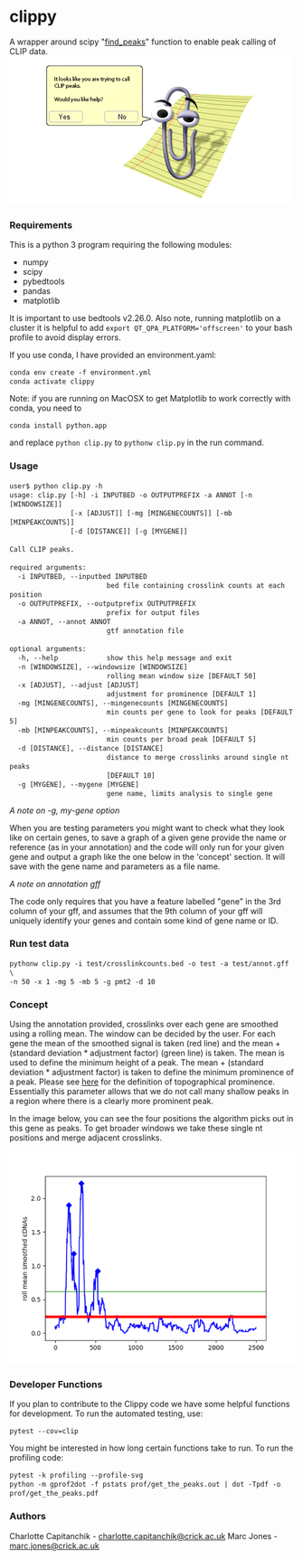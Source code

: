 # clippy
A wrapper around scipy "[find_peaks](https://docs.scipy.org/doc/scipy/reference/generated/scipy.signal.find_peaks.html)" function to enable peak calling of CLIP data.
![A dumb joke](smallerclippy.png)

### Requirements
This is a python 3 program requiring the following modules:
 - numpy
 - scipy
 - pybedtools
 - pandas
 - matplotlib

It is important to use bedtools v2.26.0. Also note, running matplotlib on a cluster it is helpful to add `export QT_QPA_PLATFORM='offscreen'` to your bash profile to avoid display errors.

If you use conda, I have provided an environment.yaml:
 
```
conda env create -f environment.yml
conda activate clippy
```

Note: if you are running on MacOSX to get Matplotlib to work correctly with conda, you need to 
```
conda install python.app
```
and replace `python clip.py` to `pythonw clip.py` in the run command.

### Usage
```
user$ python clip.py -h
usage: clip.py [-h] -i INPUTBED -o OUTPUTPREFIX -a ANNOT [-n [WINDOWSIZE]]
               [-x [ADJUST]] [-mg [MINGENECOUNTS]] [-mb [MINPEAKCOUNTS]]
               [-d [DISTANCE]] [-g [MYGENE]]

Call CLIP peaks.

required arguments:
  -i INPUTBED, --inputbed INPUTBED
                        bed file containing crosslink counts at each position
  -o OUTPUTPREFIX, --outputprefix OUTPUTPREFIX
                        prefix for output files
  -a ANNOT, --annot ANNOT
                        gtf annotation file

optional arguments:
  -h, --help            show this help message and exit
  -n [WINDOWSIZE], --windowsize [WINDOWSIZE]
                        rolling mean window size [DEFAULT 50]
  -x [ADJUST], --adjust [ADJUST]
                        adjustment for prominence [DEFAULT 1]
  -mg [MINGENECOUNTS], --mingenecounts [MINGENECOUNTS]
                        min counts per gene to look for peaks [DEFAULT 5]
  -mb [MINPEAKCOUNTS], --minpeakcounts [MINPEAKCOUNTS]
                        min counts per broad peak [DEFAULT 5]
  -d [DISTANCE], --distance [DISTANCE]
                        distance to merge crosslinks around single nt peaks
                        [DEFAULT 10]
  -g [MYGENE], --mygene [MYGENE]
                        gene name, limits analysis to single gene
```
*A note on -g, my-gene option*

When you are testing parameters you might want to check what they look like on certain genes, to save a graph of a given gene provide the name or reference (as in your annotation) and the code will only run for your given gene and output a graph like the one below in the 'concept' section. It will save with the gene name and parameters as a file name.

*A note on annotation gff*

The code only requires that you have a feature labelled "gene" in the 3rd column of your gff, and assumes that the 9th column of your gff will uniquely identify your genes and contain some kind of gene name or ID.

### Run test data

```
pythonw clip.py -i test/crosslinkcounts.bed -o test -a test/annot.gff \
-n 50 -x 1 -mg 5 -mb 5 -g pmt2 -d 10
```

### Concept
Using the annotation provided, crosslinks over each gene are smoothed using a rolling mean. The window can be decided by the user. For each gene the mean of the smoothed signal is taken (red line) and the mean + (standard deviation * adjustment factor) (green line) is taken. The mean is used to define the minimum height of a peak. The mean + (standard deviation * adjustment factor) is taken to define the minimum prominence of a peak. Please see [here](https://en.wikipedia.org/wiki/Topographic_prominence#:~:text=The%20prominence%20of%20a%20peak,or%20key%20saddle%2C%20or%20linking) for the definition of topographical prominence. Essentially this parameter allows that we do not call many shallow peaks in a region where there is a clearly more prominent peak. 

In the image below, you can see the four positions the algorithm picks out in this gene as peaks. To get broader windows we take these single nt positions and merge adjacent crosslinks.

![Image of gene](pmt2_demo.png)


### Developer Functions

If you plan to contribute to the Clippy code we have some helpful functions for development. To run the automated testing, use:

```
pytest --cov=clip
```

You might be interested in how long certain functions take to run. To run the profiling code:

```
pytest -k profiling --profile-svg
python -m gprof2dot -f pstats prof/get_the_peaks.out | dot -Tpdf -o prof/get_the_peaks.pdf
```


### Authors
Charlotte Capitanchik - charlotte.capitanchik@crick.ac.uk
Marc Jones - marc.jones@crick.ac.uk
